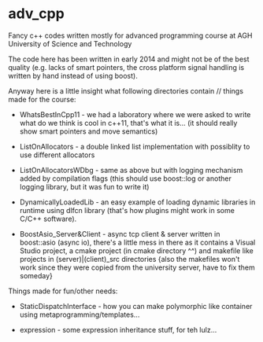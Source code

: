 # adv_cpp
Fancy c++ codes written mostly for advanced programming course at AGH University of Science and Technology

The code here has been written in early 2014 and might not be of the best quality (e.g. lacks of smart pointers, the cross platform signal handling is written by hand instead of using boost).

Anyway here is a little insight what following directories contain // things made for the course:

* WhatsBestInCpp11 - we had a laboratory where we were asked to write what do we think is cool in c++11, that's what it is... (it should really show smart pointers and move semantics)

* ListOnAllocators - a double linked list implementation with possiblity to use different allocators

* ListOnAllocatorsWDbg - same as above but with logging mechanism added by compilation flags (this should use boost::log or another logging library, but it was fun to write it)

* DynamicallyLoadedLib - an easy example of loading dynamic libraries in runtime using dlfcn library (that's how plugins might work in some C/C++ software).

* BoostAsio_Server&Client - async tcp client & server written in boost::asio (async io), there's a little mess in there as it contains a Visual Studio project, a cmake project (in cmake directory ^^) and makefile like projects in (server)|(client)_src directories {also the makefiles won't work since they were copied from the university server, have to fix them someday}

Things made for fun/other needs:

* StaticDispatchInterface - how you can make polymorphic like container using metaprogramming/templates... 

* expression - some expression inheritance stuff, for teh lulz...
